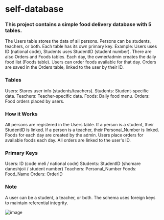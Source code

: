 # self-database
### This project contains a simple food delivery database with 5 tables.


The Users table stores the data of all persons.
Persons can be students, teachers, or both.
Each table has its own primary key.
Example: Users uses ID (national code), Students uses StudentID (student number).
There are also Orders and Foods tables.
Each day, the owner/admin creates the daily food list (Foods table).
Users can order foods available for that day.
Orders are saved in the Orders table, linked to the user by their ID.

### Tables
Users: Stores user info (students/teachers).
Students: Student-specific data.
Teachers: Teacher-specific data.
Foods: Daily food menu.
Orders: Food orders placed by users.


### How it Works

All persons are registered in the Users table.
If a person is a student, their StudentID is linked.
If a person is a teacher, their Personal_Number is linked.
Foods for each day are created by the admin.
Users place orders for available foods each day.
All orders are linked to the user's ID.


### Primary Keys

Users: ID (code meli / national code)
Students: StudentID (shomare daneshjoii / student number)
Teachers: Personal_Number
Foods: Food_Name
Orders: OrderID


### Note

A user can be a student, a teacher, or both.
The schema uses foreign keys to maintain referential integrity.


![image](https://github.com/user-attachments/assets/46dd6a56-3091-44dd-bae4-283bfad6b379)
